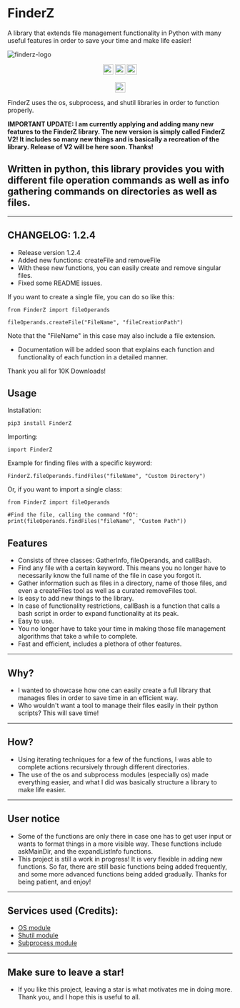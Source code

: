 # FinderZ
A library that extends file management functionality in Python with many useful features in order to save your time and make life easier!

![finderz-logo](https://user-images.githubusercontent.com/116693779/213965405-6b416655-09d6-4ef1-ae05-58c32035541d.png)

<p align="center">
	<img src="https://img.shields.io/badge/License-GPL--3.0-brightgreen"
		height="23">
	<img src="https://img.shields.io/badge/Creator-PatzEdi-brightgreen"
		height="23">
	<img src="https://img.shields.io/badge/Version-Latest-brightgreen"
		height="23">
	
	
</p>
<p align = "center">
	<img src="https://static.pepy.tech/badge/finderz"
		height="23">
</p>
FinderZ uses the os, subprocess, and shutil libraries in order to function properly. 

**IMPORTANT UPDATE: I am currently applying and adding many new features to the FinderZ library. The new version is simply called FinderZ V2! It includes so many new things and is basically a recreation of the library. Release of V2 will be here soon. Thanks!**

## **Written in python, this library provides you with different file operation commands as well as info gathering commands on directories as well as files.** 
____________________________________________________________________________
## **CHANGELOG: 1.2.4**
- Release version 1.2.4
- Added new functions: createFile and removeFile
- With these new functions, you can easily create and remove singular files.
- Fixed some README issues.

If you want to create a single file, you can do so like this:

```
from FinderZ import fileOperands

fileOperands.createFile("FileName", "fileCreationPath")
```
Note that the "FileName" in this case may also include a file extension.

- Documentation will be added soon that explains each function and functionality of each function in a detailed manner.

Thank you all for 10K Downloads!

## **Usage**
Installation:
```
pip3 install FinderZ
```
Importing:
```
import FinderZ
```
Example for finding files with a specific keyword:
```
FinderZ.fileOperands.findFiles("fileName", "Custom Directory")
```
Or, if you want to import a single class:
```
from FinderZ import fileOperands

#Find the file, calling the command "fO":
print(fileOperands.findFiles("fileName", "Custom Path"))
```
## **Features**
- Consists of three classes: GatherInfo, fileOperands, and callBash.
- Find any file with a certain keyword. This means you no longer have to necessarily know the full name of the file in case you forgot it. 
- Gather information such as files in a directory, name of those files, and even a createFiles tool as well as a curated removeFiles tool.
- Is easy to add new things to the library.
- In case of functionality restrictions, callBash is a function that calls a bash script in order to expand functionality at its peak.
- Easy to use.
- You no longer have to take your time in making those file management algorithms that take a while to complete.
- Fast and efficient, includes a plethora of other features. 
____________________________________________________________________________
## **Why?**
- I wanted to showcase how one can easily create a full library that manages files in order to save time in an efficient way. 
- Who wouldn't want a tool to manage their files easily in their python scripts? This will save time!
____________________________________________________________________________
## **How?**
- Using iterating techniques for a few of the functions, I was able to complete actions recursively through different directories. 
- The use of the os and subprocess modules (especially os) made everything easier, and what I did was basically structure a library to make life easier.
____________________________________________________________________________
## **User notice**
- Some of the functions are only there in case one has to get user input or wants to format things in a more visible way. These functions include askMainDir, and the expandListInfo functions.
- This project is still a work in progress! It is very flexible in adding new functions. So far, there are still basic functions being added frequently, and some more advanced functions being added gradually. Thanks for being patient, and enjoy!
____________________________________________________________________________
## **Services used (Credits):**
- [OS module](https://docs.python.org/3/library/os.html)
- [Shutil module](https://docs.python.org/3/library/shutil.html)
- [Subprocess module](https://docs.python.org/3/library/subprocess.html)

____________________________________________________________________________
## **Make sure to leave a star!**
- If you like this project, leaving a star is what motivates me in doing more. Thank you, and I hope this is useful to all.
